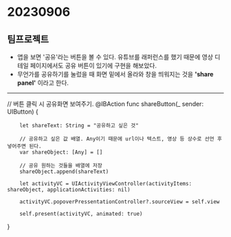 # 20230906
## 팀프로젝트
- 앱을 보면 '공유'라는 버튼을 볼 수 있다. 유튜브를 래퍼런스를 했기 때문에 영상 디테일 페이지에서도 공유 버튼이 있기에 구현을 해보았다.
- 무언가를 공유하기를 눌렀을 때 화면 밑에서 올라와 창을 띄워지는 것을 **'share panel'** 이라고 한다.
---
// 버튼 클릭 시 공유화면 보여주기.
@IBAction func shareButton(_ sender: UIButton) {

        let shareText: String = "공유하고 싶은 것"

        // 공유하고 싶은 값 배열. Any이기 때문에 url이나 텍스트, 영상 등 상수로 선언 후 넣어주면 된다.
        var shareObject: [Any] = []

        // 공유 원하는 것들을 배열에 저장
        shareObject.append(shareText)

        let activityVC = UIActivityViewController(activityItems: shareObject, applicationActivities: nil)

        activityVC.popoverPressentationController?.sourceView = self.view

        self.present(activityVC, animated: true)
} 